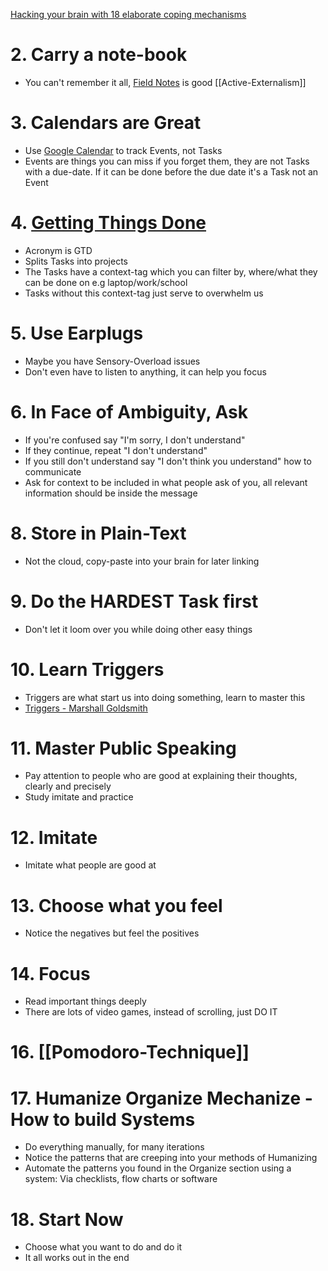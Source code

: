 [Hacking your brain with 18 elaborate coping mechanisms](https://www.youtube.com/watch?v=XUZ9VATeF_4)

# 2. Carry a note-book
- You can't remember it all, [Field Notes](https://www.amazon.co.uk/Field-Notes-Notebook-Composition-Fieldnotes/dp/B0BS8VKLJH/ref=sr_1_8?keywords=field+notes&qid=1687451646&sr=8-8) is good [[Active-Externalism]]
# 3. Calendars are Great
- Use [Google Calendar](https://calendar.google.com/calendar) to track Events, not Tasks
- Events are things you can miss if you forget them, they are not Tasks with a due-date. If it can be done before the due date it's a Task not an Event
# 4. [Getting Things Done](https://gettingthingsdone.com/)
- Acronym is GTD
- Splits Tasks into projects
- The Tasks have a context-tag which you can filter by, where/what they can be done on e.g laptop/work/school
- Tasks without this context-tag just serve to overwhelm us
# 5. Use Earplugs
- Maybe you have Sensory-Overload issues
- Don't even have to listen to anything, it can help you focus
# 6. In Face of Ambiguity, Ask
- If you're confused say "I'm sorry, I don't understand"
- If they continue, repeat "I don't understand"
- If you still don't understand say "I don't think you understand" how to communicate
- Ask for context to be included in what people ask of you, all relevant information should be inside the message
# 8. Store in Plain-Text
- Not the cloud, copy-paste into your brain for later linking
# 9. Do the __HARDEST__ Task first
- Don't let it loom over you while doing other easy things
# 10. Learn Triggers
- Triggers are what start us into doing something, learn to master this
- [Triggers - Marshall Goldsmith](https://www.amazon.co.uk/Triggers-Creating-Behavior-Lasts-Becoming-Person/dp/0804141231)
# 11. Master Public Speaking
- Pay attention to people who are good at explaining their thoughts, clearly and precisely
- Study imitate and practice
# 12. Imitate
- Imitate what people are good at
# 13. Choose what you feel
- Notice the negatives but feel the positives
# 14. Focus
- Read important things deeply
- There are lots of video games, instead of scrolling, just DO IT
# 16. [[Pomodoro-Technique]]
# 17. Humanize Organize Mechanize - How to build Systems
- Do everything manually, for many iterations
- Notice the patterns that are creeping into your methods of Humanizing
- Automate the patterns you found in the Organize section using a system: Via checklists, flow charts or software
# 18. Start Now
- Choose what you want to do and do it
- It all works out in the end

